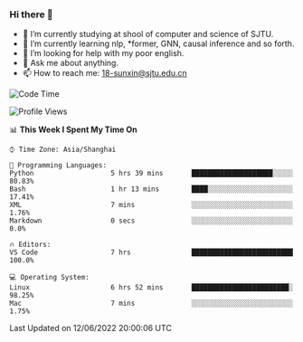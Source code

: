 ### Hi there 👋

<!--
**sunxin000/sunxin000** is a ✨ _special_ ✨ repository because its `README.md` (this file) appears on your GitHub profile.

Here are some ideas to get you started:

- 🔭 I’m currently working on ...
- 🌱 I’m currently learning ...
- 👯 I’m looking to collaborate on ...
- 🤔 I’m looking for help with ...
- 💬 Ask me about ...
- 📫 How to reach me: ...
- 😄 Pronouns: ...
- ⚡ Fun fact: ...
-->
- 🏫 I’m currently studying at shool of computer and science of SJTU.
- 🌱 I’m currently learning nlp, \*former, GNN, causal inference and so forth.
- 🤔 I’m looking for help with my poor english.
- 💬 Ask me about anything.
- 📫 How to reach me: 18-sunxin@sjtu.edu.cn
<!--START_SECTION:waka-->
![Code Time](http://img.shields.io/badge/Code%20Time-202%20hrs%2056%20mins-blue)

![Profile Views](http://img.shields.io/badge/Profile%20Views-2-blue)

📊 **This Week I Spent My Time On** 

```text
⌚︎ Time Zone: Asia/Shanghai

💬 Programming Languages: 
Python                   5 hrs 39 mins       ████████████████████░░░░░   80.83% 
Bash                     1 hr 13 mins        ████░░░░░░░░░░░░░░░░░░░░░   17.41% 
XML                      7 mins              ░░░░░░░░░░░░░░░░░░░░░░░░░   1.76% 
Markdown                 0 secs              ░░░░░░░░░░░░░░░░░░░░░░░░░   0.0%

🔥 Editors: 
VS Code                  7 hrs               █████████████████████████   100.0%

💻 Operating System: 
Linux                    6 hrs 52 mins       ████████████████████████░   98.25% 
Mac                      7 mins              ░░░░░░░░░░░░░░░░░░░░░░░░░   1.75%

```


 Last Updated on 12/06/2022 20:00:06 UTC
<!--END_SECTION:waka-->
